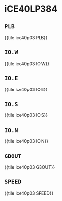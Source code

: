 # iCE40LP384

## `PLB`

{{tile ice40p03 PLB}}

## `IO.W`

{{tile ice40p03 IO.W}}

## `IO.E`

{{tile ice40p03 IO.E}}

## `IO.S`

{{tile ice40p03 IO.S}}

## `IO.N`

{{tile ice40p03 IO.N}}

## `GBOUT`

{{tile ice40p03 GBOUT}}

## `SPEED`

{{tile ice40p03 SPEED}}
